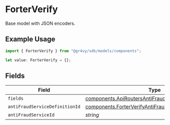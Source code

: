 # ForterVerify

Base model with JSON encoders.

## Example Usage

```typescript
import { ForterVerify } from "@gr4vy/sdk/models/components";

let value: ForterVerify = {};
```

## Fields

| Field                                                                                                                      | Type                                                                                                                       | Required                                                                                                                   | Description                                                                                                                |
| -------------------------------------------------------------------------------------------------------------------------- | -------------------------------------------------------------------------------------------------------------------------- | -------------------------------------------------------------------------------------------------------------------------- | -------------------------------------------------------------------------------------------------------------------------- |
| `fields`                                                                                                                   | [components.ApiRoutersAntiFraudServicesSchemasField](../../models/components/apiroutersantifraudservicesschemasfield.md)[] | :heavy_minus_sign:                                                                                                         | N/A                                                                                                                        |
| `antiFraudServiceDefinitionId`                                                                                             | [components.ForterVerifyAntiFraudServiceDefinitionId](../../models/components/forterverifyantifraudservicedefinitionid.md) | :heavy_minus_sign:                                                                                                         | N/A                                                                                                                        |
| `antiFraudServiceId`                                                                                                       | *string*                                                                                                                   | :heavy_minus_sign:                                                                                                         | N/A                                                                                                                        |